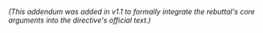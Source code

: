 *(This addendum was added in v1.1 to formally integrate the rebuttal's core arguments into the directive's official text.)*